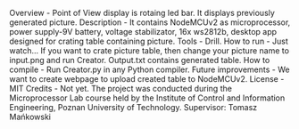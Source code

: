 Overview - Point of View display is rotaing led bar. It displays previously generated picture.
Description - It contains NodeMCUv2 as microprocessor, power supply-9V battery, voltage stabilizator, 16x ws2812b, desktop app designed for crating table containing picture.
Tools - Drill.
How to run - Just watch... If you want to crate picture table, then change your picture name to input.png and run Creator. Output.txt contains generated table.
How to compile - Run Creator.py in any Python compiler.
Future improvements - We want to create webpage to upload created table to NodeMCUv2.
License - MIT
Credits - Not yet.
The project was conducted during the Microprocessor Lab course held by the Institute of Control and Information Engineering, Poznan University of Technology.
Supervisor: Tomasz Mańkowski